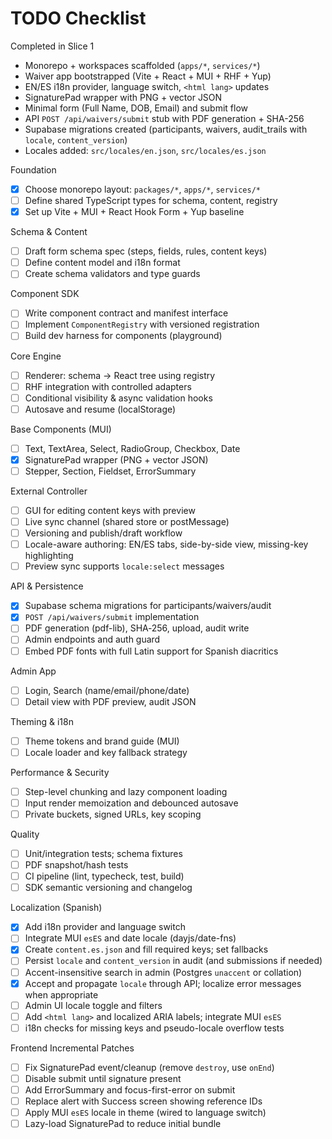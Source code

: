# TODO Checklist

Completed in Slice 1

- Monorepo + workspaces scaffolded (`apps/*`, `services/*`)
- Waiver app bootstrapped (Vite + React + MUI + RHF + Yup)
- EN/ES i18n provider, language switch, `<html lang>` updates
- SignaturePad wrapper with PNG + vector JSON
- Minimal form (Full Name, DOB, Email) and submit flow
- API `POST /api/waivers/submit` stub with PDF generation + SHA-256
- Supabase migrations created (participants, waivers, audit_trails with `locale`, `content_version`)
- Locales added: `src/locales/en.json`, `src/locales/es.json`

Foundation

- [x] Choose monorepo layout: `packages/*`, `apps/*`, `services/*`
- [ ] Define shared TypeScript types for schema, content, registry
- [x] Set up Vite + MUI + React Hook Form + Yup baseline

Schema & Content

- [ ] Draft form schema spec (steps, fields, rules, content keys)
- [ ] Define content model and i18n format
- [ ] Create schema validators and type guards

Component SDK

- [ ] Write component contract and manifest interface
- [ ] Implement `ComponentRegistry` with versioned registration
- [ ] Build dev harness for components (playground)

Core Engine

- [ ] Renderer: schema → React tree using registry
- [ ] RHF integration with controlled adapters
- [ ] Conditional visibility & async validation hooks
- [ ] Autosave and resume (localStorage)

Base Components (MUI)

- [ ] Text, TextArea, Select, RadioGroup, Checkbox, Date
- [x] SignaturePad wrapper (PNG + vector JSON)
- [ ] Stepper, Section, Fieldset, ErrorSummary

External Controller

- [ ] GUI for editing content keys with preview
- [ ] Live sync channel (shared store or postMessage)
- [ ] Versioning and publish/draft workflow
- [ ] Locale-aware authoring: EN/ES tabs, side-by-side view, missing-key highlighting
- [ ] Preview sync supports `locale:select` messages

API & Persistence

- [x] Supabase schema migrations for participants/waivers/audit
- [x] `POST /api/waivers/submit` implementation
- [ ] PDF generation (pdf-lib), SHA‑256, upload, audit write
- [ ] Admin endpoints and auth guard
 - [ ] Embed PDF fonts with full Latin support for Spanish diacritics

Admin App

- [ ] Login, Search (name/email/phone/date)
- [ ] Detail view with PDF preview, audit JSON

Theming & i18n

- [ ] Theme tokens and brand guide (MUI)
- [ ] Locale loader and key fallback strategy

Performance & Security

- [ ] Step-level chunking and lazy component loading
- [ ] Input render memoization and debounced autosave
- [ ] Private buckets, signed URLs, key scoping

Quality

- [ ] Unit/integration tests; schema fixtures
- [ ] PDF snapshot/hash tests
- [ ] CI pipeline (lint, typecheck, test, build)
- [ ] SDK semantic versioning and changelog

Localization (Spanish)

- [x] Add i18n provider and language switch
- [ ] Integrate MUI `esES` and date locale (dayjs/date-fns)
- [x] Create `content.es.json` and fill required keys; set fallbacks
- [ ] Persist `locale` and `content_version` in audit (and submissions if needed)
- [ ] Accent-insensitive search in admin (Postgres `unaccent` or collation)
- [x] Accept and propagate `locale` through API; localize error messages when appropriate
- [ ] Admin UI locale toggle and filters
- [ ] Add `<html lang>` and localized ARIA labels; integrate MUI `esES`
- [ ] i18n checks for missing keys and pseudo-locale overflow tests

Frontend Incremental Patches

- [ ] Fix SignaturePad event/cleanup (remove `destroy`, use `onEnd`)
- [ ] Disable submit until signature present
- [ ] Add ErrorSummary and focus-first-error on submit
- [ ] Replace alert with Success screen showing reference IDs
- [ ] Apply MUI `esES` locale in theme (wired to language switch)
- [ ] Lazy-load SignaturePad to reduce initial bundle
